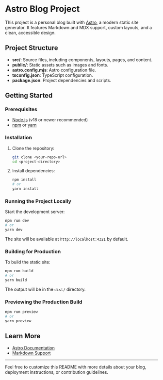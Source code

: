 # Astro Blog Project

This project is a personal blog built with [Astro](https://astro.build/), a modern static site generator. It features Markdown and MDX support, custom layouts, and a clean, accessible design.

## Project Structure
- **src/**: Source files, including components, layouts, pages, and content.
- **public/**: Static assets such as images and fonts.
- **astro.config.mjs**: Astro configuration file.
- **tsconfig.json**: TypeScript configuration.
- **package.json**: Project dependencies and scripts.

## Getting Started

### Prerequisites
- [Node.js](https://nodejs.org/) (v18 or newer recommended)
- [npm](https://www.npmjs.com/) or [yarn](https://yarnpkg.com/)

### Installation
1. Clone the repository:
   ```zsh
   git clone <your-repo-url>
   cd <project-directory>
   ```
2. Install dependencies:
   ```zsh
   npm install
   # or
   yarn install
   ```

### Running the Project Locally
Start the development server:
```zsh
npm run dev
# or
yarn dev
```
The site will be available at `http://localhost:4321` by default.

### Building for Production
To build the static site:
```zsh
npm run build
# or
yarn build
```
The output will be in the `dist/` directory.

### Previewing the Production Build
```zsh
npm run preview
# or
yarn preview
```

## Learn More
- [Astro Documentation](https://docs.astro.build/)
- [Markdown Support](https://docs.astro.build/en/guides/markdown-content/)

---
Feel free to customize this README with more details about your blog, deployment instructions, or contribution guidelines.
